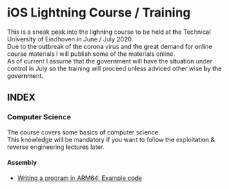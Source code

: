 # iOS Lightning Course / Training
This is a sneak peak into the lighning course to be held at the Technical University of Eindhoven in June / July 2020.  
Due to the outbreak of the corona virus and the great demand for online course materials I will publish some of the materials online.  
As of current I assume that the government will have the situation under control in July so the training will proceed unless adviced other wise by the government.  

## INDEX

### Computer Science
The course covers some basics of computer science.  
This knowledge will be mandatory if you want to follow the exploitation & reverse engineering lectures later.  

#### Assembly
- [Writing a program in ARM64: Example code](asm/kernel01.S)
